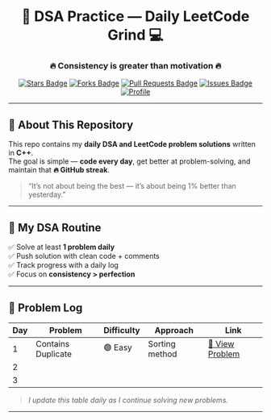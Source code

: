 <!-- Banner -->
<h1 align="center">🚀 DSA Practice — Daily LeetCode Grind 💻</h1>
<h3 align="center">🔥 Consistency is greater than motivation 🔥</h3>

<p align="center">
  <a href="https://github.com/TheArk-OG/DSA-practice/stargazers"><img src="https://img.shields.io/github/stars/TheArk-OG/DSA-practice?color=yellow" alt="Stars Badge"/></a>
  <a href="https://github.com/TheArk-OG/DSA-practice/network/members"><img src="https://img.shields.io/github/forks/TheArk-OG/DSA-practice?color=blue" alt="Forks Badge"/></a>
  <a href="https://github.com/TheArk-OG/DSA-practice/pulls"><img src="https://img.shields.io/github/issues-pr/TheArk-OG/DSA-practice?color=brightgreen" alt="Pull Requests Badge"/></a>
  <a href="https://github.com/TheArk-OG/DSA-practice/issues"><img src="https://img.shields.io/github/issues/TheArk-OG/DSA-practice?color=red" alt="Issues Badge"/></a>
  <a href="https://github.com/TheArk-OG"><img src="https://img.shields.io/badge/By-TheArk--OG-black?style=flat-square" alt="Profile"/></a>
</p>

---

## 🧠 About This Repository
This repo contains my **daily DSA and LeetCode problem solutions** written in **C++**.  
The goal is simple — **code every day**, get better at problem-solving, and maintain that **🔥 GitHub streak**.

> “It’s not about being the best — it’s about being 1% better than yesterday.”

---

## 📆 My DSA Routine
✅ Solve at least **1 problem daily**  
✅ Push solution with clean code + comments  
✅ Track progress with a daily log  
✅ Focus on **consistency > perfection**

---

## 🧩 Problem Log

| Day | Problem | Difficulty | Approach | Link |
|------|----------|-------------|-----------|-------|
| 1 | Contains Duplicate | 🟢 Easy | Sorting method | [🔗 View Problem](https://leetcode.com/problems/contains-duplicate/) |
| 2 |  |  |  |  |
| 3 |  |  |  |  |

> *I update this table daily as I continue solving new problems.*

---


